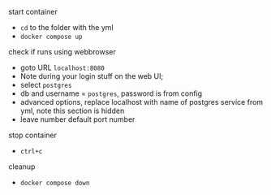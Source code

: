 start container
* `cd` to the folder with the yml
* `docker compose up`

check if runs using webbrowser
* goto URL `localhost:8080`
* Note during your login stuff on the web UI;
* select `postgres`
* db and username = `postgres`, password is from config
* advanced options, replace localhost with name of postgres service from yml, note this section is hidden
* leave number default port number

stop container
* `ctrl+c`

cleanup
* `docker compose down`